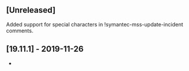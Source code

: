 ## [Unreleased]
Added support for special characters in !symantec-mss-update-incident comments.

## [19.11.1] - 2019-11-26
-
